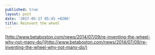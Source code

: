 ```yaml
---
published: true
layout: post
date: '2017-05-17 05:45 +0200'
title: Reinvent the wheel
---
```

[http://www.betaboston.com/news/2014/07/09/re-inventing-the-wheel-why-not-many-do/](http://www.betaboston.com/news/2014/07/09/re-inventing-the-wheel-why-not-many-do/)


